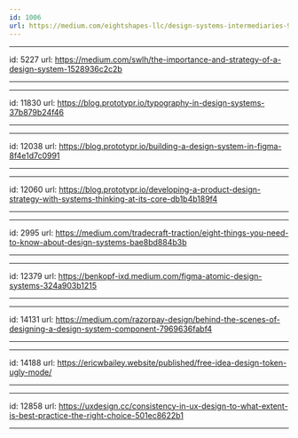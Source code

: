 ```yaml
---
id: 1006
url: https://medium.com/eightshapes-llc/design-systems-intermediaries-955ef18c9409
---
```


---
id: 5227
url: https://medium.com/swlh/the-importance-and-strategy-of-a-design-system-1528936c2c2b

---


---
id: 11830
url: https://blog.prototypr.io/typography-in-design-systems-37b879b24f46

---

---
id: 12038
url: https://blog.prototypr.io/building-a-design-system-in-figma-8f4e1d7c0991

---

---
id: 12060
url: https://blog.prototypr.io/developing-a-product-design-strategy-with-systems-thinking-at-its-core-db1b4b189f4

---


---
id: 2995
url: https://medium.com/tradecraft-traction/eight-things-you-need-to-know-about-design-systems-bae8bd884b3b

---


---
id: 12379
url: https://benkopf-ixd.medium.com/figma-atomic-design-systems-324a903b1215

---



---
id: 14131
url: https://medium.com/razorpay-design/behind-the-scenes-of-designing-a-design-system-component-7969636fabf4

---


---
id: 14188
url: https://ericwbailey.website/published/free-idea-design-token-ugly-mode/

---



---
id: 12858
url: https://uxdesign.cc/consistency-in-ux-design-to-what-extent-is-best-practice-the-right-choice-501ec8622b1

---
